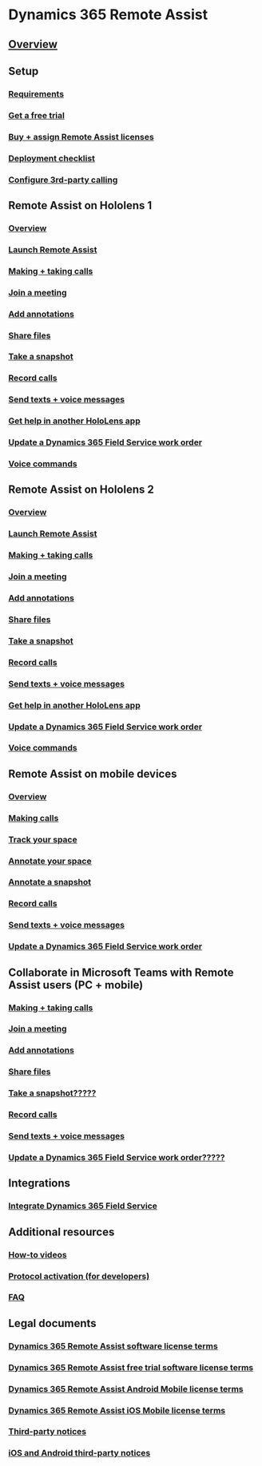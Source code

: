 # Dynamics 365 Remote Assist
## [Overview](index.md)
## Setup
### [Requirements](requirements.md)
### [Get a free trial](try-remote-assist-free.md)
### [Buy + assign Remote Assist licenses](buy-and-deploy-remote-assist.md)
### [Deployment checklist](deploy-remote-assist.md)
### [Configure 3rd-party calling](cross-company-calling.md)
## Remote Assist on Hololens 1
### [Overview](user-guide.md)
### [Launch Remote Assist](launch-hololens-1.md)
### [Making + taking calls](making-taking-calls-hololens-1.md)
### [Join a meeting](join-meeting-hololens-1.md)
### [Add annotations](add-annotations-hololens-1.md)
### [Share files](share-files-hololens-1.md)
### [Take a snapshot](take-snapshot-hololens-1.md)
### [Record calls](record-calls-hololens-1.md)
### [Send texts + voice messages](send-texts-voice-messages-hololens-1.md)
### [Get help in another HoloLens app](get-help-holoLens-app-hololens-1.md)
### [Update a Dynamics 365 Field Service work order](update-field-service-work-order-hololens-1.md)
### [Voice commands](voice-commands-hololens-1.md)
## Remote Assist on Hololens 2
### [Overview](overview-hololens-2.md)
### [Launch Remote Assist](launch-hololens-2.md)
### [Making + taking calls](making-taking-calls-hololens-2.md)
### [Join a meeting](join-meeting-hololens-2.md)
### [Add annotations](add-annotations-hololens-2.md)
### [Share files](share-files-hololens-2.md)
### [Take a snapshot](take-snapshot-hololens-2.md)
### [Record calls](record-calls-hololens-2.md)
### [Send texts + voice messages](send-texts-voice-messages-hololens-2.md)
### [Get help in another HoloLens app](get-help-holoLens-app-hololens-2.md)
### [Update a Dynamics 365 Field Service work order](update-field-service-work-order-hololens-2.md)
### [Voice commands](voice-commands-hololens-2.md)
## Remote Assist on mobile devices
### [Overview](mobile-app/index.md)
### [Making calls](mobile-app/making-calls.md)
### [Track your space](mobile-app/track-space.md)
### [Annotate your space](mobile-app/annotate-space.md)
### [Annotate a snapshot](mobile-app/annotate-snapshot.md)
### [Record calls](mobile-app/record-calls.md)
### [Send texts + voice messages](mobile-app/send-texts-voice-messages.md)
### [Update a Dynamics 365 Field Service work order](mobile-app/update-field-service-work-orders.md)
## Collaborate in Microsoft Teams with Remote Assist users (PC + mobile)
### [Making + taking calls](use-microsoft-teams-with-remote-assist.md)
### [Join a meeting](join-a-meeting-teams.md)
### [Add annotations](add-annotations-teams.md)
### [Share files](share-files-teams.md)
### [Take a snapshot?????](take-snapshot-teams.md)
### [Record calls](record-calls-teams.md)
### [Send texts + voice messages](send-texts-voice-messages-teams.md)
### [Update a Dynamics 365 Field Service work order?????](update-field-service-work-orders-teams.md)
## Integrations
### [Integrate Dynamics 365 Field Service](troubleshoot-field-service.md)
## Additional resources
### [How-to videos](videos.md)
### [Protocol activation (for developers)](protocol-activation.md)
### [FAQ](faq.md)
## Legal documents
### [Dynamics 365 Remote Assist software license terms](../legal/remote-assist-license-terms.md)
### [Dynamics 365 Remote Assist free trial software license terms](../legal/remote-assist-license-terms-free-trial.md)
### [Dynamics 365 Remote Assist Android Mobile license terms](../legal/remote-assist-mobile-android.md)
### [Dynamics 365 Remote Assist iOS Mobile license terms](../legal/remote-assist-mobile-iOS.md)
### [Third-party notices](../legal/remote-assist-third-party-notice.md)
### [iOS and Android third-party notices](../legal/ios-android-third-party.md)
